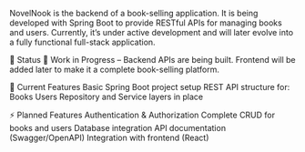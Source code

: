 NovelNook is the backend of a book-selling application. It is being developed with Spring Boot to provide RESTful APIs for managing books and users.
Currently, it’s under active development and will later evolve into a fully functional full-stack application.

🚧 Status
🔨 Work in Progress – Backend APIs are being built.
Frontend will be added later to make it a complete book-selling platform.


📂 Current Features
Basic Spring Boot project setup
REST API structure for:
Books
Users
Repository and Service layers in place

⚡ Planned Features
Authentication & Authorization
Complete CRUD for books and users
Database integration
API documentation (Swagger/OpenAPI)
Integration with frontend (React)
